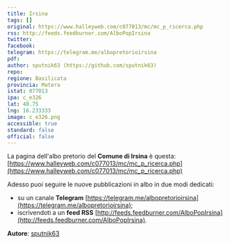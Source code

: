 ```yaml
---
title: Irsina
tags: []
original: https://www.halleyweb.com/c077013/mc/mc_p_ricerca.php
rss: http://feeds.feedburner.com/AlboPopIrsina
twitter: 
facebook: 
telegram: https://telegram.me/albopretorioirsina
pdf: 
author: sputnik63 (https://github.com/sputnik63)
repo: 
regione: Basilicata
provincia: Matera
istat: 077013
ipa: c_e326
lat: 40.75
lng: 16.233333
image: c_e326.png
accessible: true
standard: false
official: false
---
```


La pagina dell'albo pretorio del **Comune di Irsina** è questa: [https://www.halleyweb.com/c077013/mc/mc_p_ricerca.php](https://www.halleyweb.com/c077013/mc/mc_p_ricerca.php)

Adesso puoi seguire le nuove pubblicazioni in albo in due modi dedicati:

* su un canale **Telegram** [https://telegram.me/albopretorioirsina](https://telegram.me/albopretorioirsina);
* iscrivendoti a un **feed RSS** [http://feeds.feedburner.com/AlboPopIrsina](http://feeds.feedburner.com/AlboPopIrsina).

**Autore**: [sputnik63](https://github.com/sputnik63)
